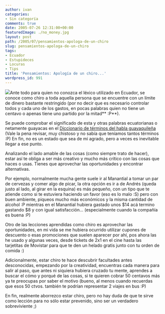 ```yaml
---
author: ivan
categories:
- Sin categoría
comments: true
date: 2005-07-26 12:31:00+00:00
featuredImage: ./no_money.jpg
layout: post
path: /2005/07/pensamientos-apologa-de-un-chiro
slug: pensamientos-apologa-de-un-chiro
tags:
- Ecuador
- Estupideces
- Locuras
- Tips
title: 'Pensamientos: Apología de un chiro...'
wordpress_id: 991
---
```


[![](http://photos1.blogger.com/blogger/5311/455/200/no_money.jpg)](http://photos1.blogger.com/blogger/5311/455/1600/no_money.jpg)Ante todo para quien no conozca el léxico utilizado en Ecuador, se conoce como chiro a toda aquella persona que se encuentre con un límite de dinero bastante restringido (por no decir que es necesario controlar todos y cada uno de los gastos, en pocas palabras quien no tiene un centavo o apenas tiene uno partido por la mitad** :P**).

Se puede comprobar el significado de esta y otras palabras ecuatorianas o netamente guayacas en el [Diccionario de términos del habla guayaquileña](http://www.geocities.com/NapaValley/1155/g_slang_ch.html) (Vale la pena revisar, muy chistoso y no sabía que teníamos tantos términos :P) En fin, no es un estado que sea de mi agrado, pero a veces es inevitable llegar a ese punto.

Analizando el lado amable de las cosas (como siempre trato de hacer), estar así te obliga a ser más creativo y mucho más crítico con las cosas que haces o usas. Tienes que aprovechar las oportunidades y encontrar alternativas.

Por ejemplo, normalmente mucha gente suele ir al Manantial a tomar un par de cervezas y comer algo de picar, la otra opción es ir a de Andrés (queda justo al lado, al girar en la esquina) es más pequeño, con un tipo que te atiende como si te estuviera haciendo un favor (eso es lo malo :S) pero con buen ambiente, piqueos mucho más económicos y la misma cantidad de alcohol :P mientras en el Manantial hubiera gastado unos $14 acá termino gastando $8 y con igual satisfacción... (especialmente cuando la compañía es buena :P)

Otro de las lecciones aprendidas como chiro es aprovechar las oportunidades, en mi vida se me hubiera ocurrido utilizar cupones de descuento o esas promociones que suelen aparecer por ahí, pos ahora las he usado y algunas veces, desde tickets de 2x1 en el cine hasta las tarjetitas de Movistar para que te den un helado gratis junto con tu orden de comida :)

Adicionalmente, estar chiro te hace descubrir facultades antes desconocidas, empezando por la creatividad, encuentras cada manera para salir al paso, que antes ni siquiera hubiera cruzado tu mente, aprendes a buscar el cómo y porqué de las cosas, si te quieren cobrar 50 centavos más ya te preocupas por saber el motivo (bueno, al menos cuando recuerdas que esos 50 ctvos. también te podrían representar 2 viajes en bus :P)

En fin, realmente aborrezco estar chiro, pero no hay duda de que te sirve como lección para no sólo estar prevenido, sino ser un verdadero sobreviviente ;)
